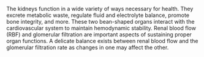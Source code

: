 The kidneys function in a wide variety of ways necessary for health. They excrete metabolic waste, regulate fluid and electrolyte balance, promote bone integrity, and more. These two bean-shaped organs interact with the cardiovascular system to maintain hemodynamic stability. Renal blood flow (RBF) and glomerular filtration are important aspects of sustaining proper organ functions. A delicate balance exists between renal blood flow and the glomerular filtration rate as changes in one may affect the other.